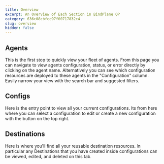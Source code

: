 ```yaml
---
title: Overview
excerpt: An Overview of Each Section in BindPlane OP
category: 636c08cbfcc97f00717832c4
slug: overview
hidden: false
---
```


## Agents

This is the first stop to quickly view your fleet of agents. From this page you can navigate to view agents configuration, status, or error directly by clicking on the agent name. Alternatively you can see which configuration resources are deployed to these agents in the "Configuration" column. Easily narrow your view with the search bar and suggested filters.

## Configs

Here is the entry point to view all your current configurations. Its from here where you can select a configuration to edit or create a new configuration with the button on the top right.

## Destinations

Here is where you'll find all your reusable destination resources. In particular any Destinations that you have created inside configurations can be viewed, edited, and deleted on this tab.
